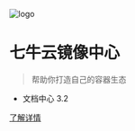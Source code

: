 <!-- _coverpage.md -->

![logo](_media/logo-blue.png)

# 七牛云镜像中心

> 帮助你打造自己的容器生态

- 文档中心 3.2

[了解详情](introduction/product-introduction.md)
